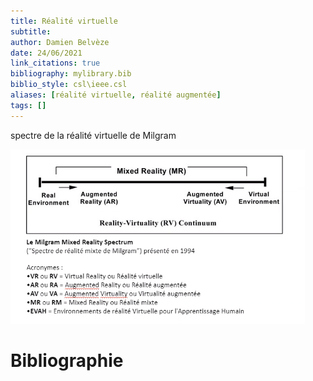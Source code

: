```yaml
---
title: Réalité virtuelle
subtitle:
author: Damien Belvèze
date: 24/06/2021
link_citations: true
bibliography: mylibrary.bib
biblio_style: csl\ieee.csl
aliases: [réalité virtuelle, réalité augmentée]
tags: []
---
```


spectre de la réalité virtuelle de Milgram

![spectre](images/virtual_reality.png)






# Bibliographie
